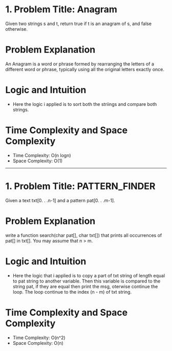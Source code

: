 # 1. Problem Title: Anagram

Given two strings s and t, return true if t is an anagram of s, and false otherwise.

# Problem Explanation

An Anagram is a word or phrase formed by rearranging the letters of a different word or phrase, typically using all the original letters exactly once.

# Logic and Intuition

- Here the logic i applied is to sort both the striings and compare both strings.

# Time Complexity and Space Complexity

- Time Complexity: O(n logn)
- Space Complexity: O(1)
<hr>

# 1. Problem Title: PATTERN_FINDER

Given a text txt[0. . .n-1] and a pattern pat[0. . .m-1].

# Problem Explanation

write a function search(char pat[], char txt[]) that prints all occurrences of pat[] in txt[].
You may assume that n > m.

# Logic and Intuition

- Here the logic that i applied is to copy a part of txt string of length equal to pat string to another variable. Then this variable is compared to the string pat, if they are equal then print the msg, oterwise continue the loop. The loop continue to the index (n - m) of txt string.

# Time Complexity and Space Complexity

- Time Complexity: O(n^2)
- Space Complexity: O(n)
